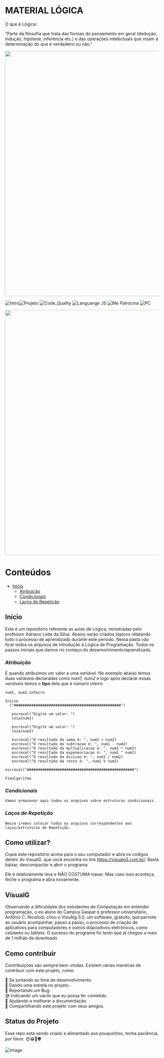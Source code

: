 # MATERIAL LÓGICA

O que é Lógica:

"Parte da filosofia que trata das formas do pensamento em geral (dedução, indução, hipótese, inferência etc.) e das operações intelectuais que visam à determinação do que é verdadeiro ou não."

<img src="https://user-images.githubusercontent.com/77402918/107370978-725f9b00-6ac2-11eb-833a-9da9bfc0683f.png" width="800px">

![Intro](https://img.shields.io/badge/Version-0.0.1-F21B3F)![Projeto](https://img.shields.io/badge/Projeto-Lógica-08BDBD) ![Code_Quality](https://img.shields.io/badge/Code_Quality-Easy-3A5683) ![Languange JS](https://img.shields.io/badge/Language-Portugol-F7DF1E) ![Me Patrocina](https://img.shields.io/badge/Intel-Core_i5_10th-0071C5?style=flat-square&logo=intel&logoColor=white) ![PC](https://img.shields.io/badge/Windows-ACER_Aspire_3-0078D6?style=flat-square&logo=windows&logoColor=white)
<!-- APAGAR ESSA FOTO E COLOCAR UM SCREENSHOT DO PROJETO -->

<img src="https://user-images.githubusercontent.com/77402918/107371316-eac65c00-6ac2-11eb-81f4-1cd1834e64d8.png" width="800px">

<!-- APAGAR ESSA FOTO E COLOCAR UM SCREENSHOT DO PROJETO -->

# Conteúdos
- [Início](#instalação)
    - [Atribuição](#Atribuição)
    - [Condicionais](#Condicionais)
    - [Laços de Repetição](#laços-de-repetição)

## Início 

Este é um repositório referente as aulas de Lógica, ministradas pelo professor Adriano Leite da Silva. Abaixo serão criados tópicos relatando todo o processo de aprendizado durante este período.
Nesta pasta vão ficar todos os arquivos de introdução à Lógica de Programação. Todos os passos iniciais que damos no começo do desenvolvimento/aprendizado.

### _Atribuição_

É quando atribuimos um valor a uma _variável_.
No exemplo abaixo temos duas variáveis declaradas como  *num1, num2* e logo após declarar essas _variáveis_ temos o **tipo** dela que é _número inteiro_.
```
num1, num2:inteiro

Inicio
  ("#################################################")

   escreval("Digite um valor: ")
   leia(num1)

   escreval("Digite um valor: ")
   leia(num2)

   escreval("O resultado da soma é: ", num1 + num2)
   escreval("O resultado da subtracao é: ", num1 - num2)
   escreval("O resultado da multiplicacao é: ", num1 * num2)
   escreval("O resultado da exponenciacao é: ", num1 ^ num2)
   escreval("O resultado da divisao é: ", num1 / num2)
   escreval("O resultado da resto é: ", num1 % num2)

escreval("#################################################")

Fimalgoritmo
```
### _Condicionais_

```Vamos armazenar aqui todos os arquivos sobre estruturas condicionais.```

### _Laços de Repetição_

```Nessa iremos colocar todos os arquivos correspondentes aos laços/estruturas de Repetição.```

## Como utilizar?

Copie este repositório acima para o seu computador e abra os códigos dentro do VisualG, que você encontra no link https://visualg3.com.br/. Basta baixar, descompactar e abrir o programa.

Ele é relativamente leve e NÃO COSTUMA travar. Mas caso isso aconteça, feche o programa e abra novamente.

## VisualG

Observando a dificuldade dos estudantes de Computação em entender programação, o ex-aluno do Campus Gaspar e professor universitário, Antônio C. Nicolodi, criou o VisuAlg 3.0, um software, gratuito, que permite ao usuário acompanhar, passo a passo, o processo de criação de aplicativos para computadores e outros dispositivos eletrônicos, como celulares ou tablets. O sucesso do programa foi tanto que já chegou a mais de 1 milhão de downloads

## Como contribuir

Contribuições são sempre bem-vindas. Existem várias maneiras de contribuir com este projeto, como:

💪 Se juntando ao time de desenvolvimento.<br />
🌟 Dando uma estrela no projeto.<br />
🐛 Reportando um Bug.<br />
😅 Indicando um vacilo que eu possa ter cometido.<br />
📄 Ajudando a melhorar a documentação.<br />
🚀 Compartilhando este projeto com seus amigos.<br />

## Status do Projeto

Esse repo está sendo criado e alimentado aos pouquinhos, tenha paciência, por favor. 😍😁💜👽

![image](https://user-images.githubusercontent.com/77402918/107378313-9c1cc000-6aca-11eb-999a-052c7ac60e22.png)
